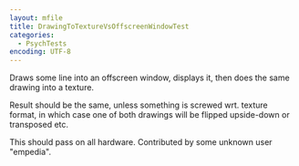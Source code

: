 ```yaml
---
layout: mfile
title: DrawingToTextureVsOffscreenWindowTest
categories:
  - PsychTests
encoding: UTF-8
---
```


Draws some line into an offscreen window, displays it,
then does the same drawing into a texture.

Result should be the same, unless something is screwed wrt. texture
format, in which case one of both drawings will be flipped upside-down or
transposed etc.

This should pass on all hardware. Contributed by some unknown user
"empedia".
